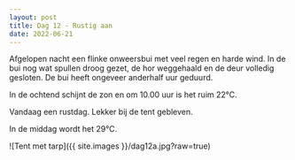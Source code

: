 ```yaml
---
layout: post
title: Dag 12 - Rustig aan
date: 2022-06-21
---
```

Afgelopen nacht een flinke onweersbui met veel regen en harde wind. In de bui nog wat spullen droog gezet, de hor weggehaald en de deur volledig gesloten. De bui heeft ongeveer anderhalf uur geduurd.

In de ochtend schijnt de zon en om 10.00 uur is het ruim 22°C.

Vandaag een rustdag. Lekker bij de tent gebleven.

In de middag wordt het 29°C.  

![Tent met tarp]({{ site.images }}/dag12a.jpg?raw=true)
